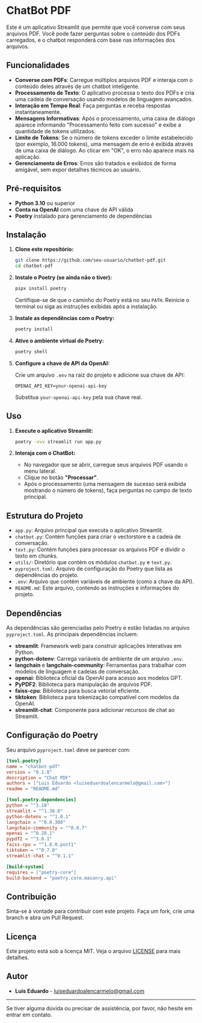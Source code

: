 # ChatBot PDF

Este é um aplicativo Streamlit que permite que você converse com seus arquivos PDF. Você pode fazer perguntas sobre o conteúdo dos PDFs carregados, e o chatbot responderá com base nas informações dos arquivos.

## Funcionalidades

- **Converse com PDFs**: Carregue múltiplos arquivos PDF e interaja com o conteúdo deles através de um chatbot inteligente.
- **Processamento de Texto**: O aplicativo processa o texto dos PDFs e cria uma cadeia de conversação usando modelos de linguagem avançados.
- **Interação em Tempo Real**: Faça perguntas e receba respostas instantaneamente.
- **Mensagens Informativas**: Após o processamento, uma caixa de diálogo aparece informando "Processamento feito com sucesso" e exibe a quantidade de tokens utilizados.
- **Limite de Tokens**: Se o número de tokens exceder o limite estabelecido (por exemplo, 16.000 tokens), uma mensagem de erro é exibida através de uma caixa de diálogo. Ao clicar em "OK", o erro não aparece mais na aplicação.
- **Gerenciamento de Erros**: Erros são tratados e exibidos de forma amigável, sem expor detalhes técnicos ao usuário.

## Pré-requisitos

- **Python 3.10** ou superior
- **Conta na OpenAI** com uma chave de API válida
- **Poetry** instalado para gerenciamento de dependências

## Instalação

1. **Clone este repositório:**

   ```bash
   git clone https://github.com/seu-usuario/chatbot-pdf.git
   cd chatbot-pdf
   ```

2. **Instale o Poetry (se ainda não o tiver):**

   ```bash
   pipx install poetry
   ```

   Certifique-se de que o caminho do Poetry está no seu `PATH`. Reinicie o terminal ou siga as instruções exibidas após a instalação.

3. **Instale as dependências com o Poetry:**

   ```bash
   poetry install
   ```

4. **Ative o ambiente virtual do Poetry:**

   ```bash
   poetry shell
   ```

5. **Configure a chave de API da OpenAI:**

   Crie um arquivo `.env` na raiz do projeto e adicione sua chave de API:

   ```
   OPENAI_API_KEY=your-openai-api-key
   ```

   Substitua `your-openai-api-key` pela sua chave real.

## Uso

1. **Execute o aplicativo Streamlit:**

   ```bash
   poetry -vvv streamlit run app.py
   ```

2. **Interaja com o ChatBot:**

   - No navegador que se abrir, carregue seus arquivos PDF usando o menu lateral.
   - Clique no botão **"Processar"**.
   - Após o processamento (uma mensagem de sucesso será exibida mostrando o número de tokens), faça perguntas no campo de texto principal.

## Estrutura do Projeto

- `app.py`: Arquivo principal que executa o aplicativo Streamlit.
- `chatbot.py`: Contém funções para criar o vectorstore e a cadeia de conversação.
- `text.py`: Contém funções para processar os arquivos PDF e dividir o texto em chunks.
- `utils/`: Diretório que contém os módulos `chatbot.py` e `text.py`.
- `pyproject.toml`: Arquivo de configuração do Poetry que lista as dependências do projeto.
- `.env`: Arquivo que contém variáveis de ambiente (como a chave da API).
- `README.md`: Este arquivo, contendo as instruções e informações do projeto.

## Dependências

As dependências são gerenciadas pelo Poetry e estão listadas no arquivo `pyproject.toml`. As principais dependências incluem:

- **streamlit**: Framework web para construir aplicações interativas em Python.
- **python-dotenv**: Carrega variáveis de ambiente de um arquivo `.env`.
- **langchain** e **langchain-community**: Ferramentas para trabalhar com modelos de linguagem e cadeias de conversação.
- **openai**: Biblioteca oficial da OpenAI para acesso aos modelos GPT.
- **PyPDF2**: Biblioteca para manipulação de arquivos PDF.
- **faiss-cpu**: Biblioteca para busca vetorial eficiente.
- **tiktoken**: Biblioteca para tokenização compatível com modelos da OpenAI.
- **streamlit-chat**: Componente para adicionar recursos de chat ao Streamlit.

## Configuração do Poetry

Seu arquivo `pyproject.toml` deve se parecer com:

```toml
[tool.poetry]
name = "chatbot-pdf"
version = "0.1.0"
description = "Chat PDF"
authors = ["Luis Eduardo <luiseduardoalencarmelo@gmail.com>"]
readme = "README.md"

[tool.poetry.dependencies]
python = "^3.10"
streamlit = "^1.38.0"
python-dotenv = "^1.0.1"
langchain = "^0.0.308"
langchain-community = "^0.0.7"
openai = "^0.28.1"
pypdf2 = "^3.0.1"
faiss-cpu = "^1.8.0.post1"
tiktoken = "^0.7.0"
streamlit-chat = "^0.1.1"

[build-system]
requires = ["poetry-core"]
build-backend = "poetry.core.masonry.api"
```

## Contribuição

Sinta-se à vontade para contribuir com este projeto. Faça um fork, crie uma branch e abra um Pull Request.

## Licença

Este projeto está sob a licença MIT. Veja o arquivo [LICENSE](LICENSE) para mais detalhes.

## Autor

- **Luis Eduardo** - [luiseduardoalencarmelo@gmail.com](mailto:luiseduardoalencarmelo@gmail.com)

---

Se tiver alguma dúvida ou precisar de assistência, por favor, não hesite em entrar em contato.
